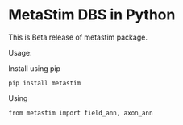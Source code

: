 # MetaStim DBS in Python

This is Beta release of metastim package.

Usage:

Install using pip

```
pip install metastim
```

Using 

```
from metastim import field_ann, axon_ann
```




